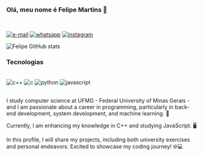 ### Olá, meu nome é Felipe Martins 👋  
</br>

[![e-mail](https://img.shields.io/badge/Gmail-D14836?style=for-the-badge&logo=gmail&logoColor=white)](https://www.mailto:intros.pandnz@gmail.com)
[![whatsapp](https://img.shields.io/badge/WhatsApp-25D366?style=for-the-badge&logo=whatsapp&logoColor=white)](https://www.wa.me/553183600170) 
[![instagram](https://img.shields.io/badge/Instagram-E4405F?style=for-the-badge&logo=instagram&logoColor=white)](https://www.instagram.com/1felipemartins1)  


![Felipe GitHub stats](https://github-readme-stats.vercel.app/api?username=1felipemartins1&show_icons=true&theme=dracula&locale=pt-br) 


### Tecnologias 

<div style="display: inline_block"><br/>
<img align="center" alt="c++" src="https://img.shields.io/badge/C%2B%2B-00599C?style=for-the-badge&logo=c%2B%2B&logoColor=white" /> 
<img align="center" alt="c" src="https://img.shields.io/badge/C-00599C?style=for-the-badge&logo=c&logoColor=white" />
<img align="center" alt="python" src="https://img.shields.io/badge/Python-3776AB?style=for-the-badge&logo=python&logoColor=white" />
<img align="center" alt="javascript" src="https://img.shields.io/badge/JavaScript-323330?style=for-the-badge&logo=javascript&logoColor=F7DF1E" />
</div></br>

I study computer science at UFMG - Federal University of Minas Gerais - and I am passionate about a career in programming, particularly in back-end development, system development, and machine learning. 🚀

Currently, I am enhancing my knowledge in C++ and studying JavaScript. 🖥️

In this profile, I will share my projects, including both university exercises and personal endeavors. Excited to showcase my coding journey! 🌐💻
